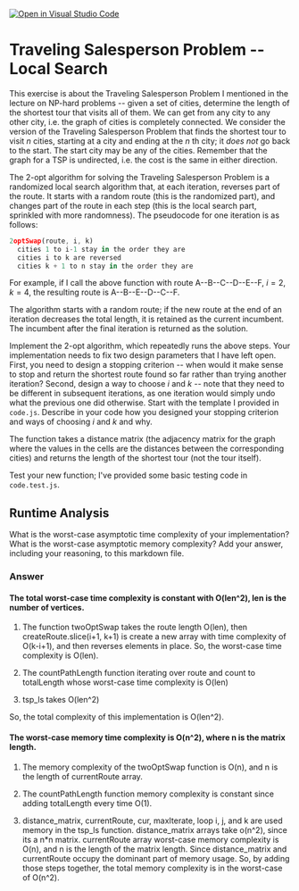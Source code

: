 [![Open in Visual Studio Code](https://classroom.github.com/assets/open-in-vscode-718a45dd9cf7e7f842a935f5ebbe5719a5e09af4491e668f4dbf3b35d5cca122.svg)](https://classroom.github.com/online_ide?assignment_repo_id=12894734&assignment_repo_type=AssignmentRepo)
# Traveling Salesperson Problem -- Local Search

This exercise is about the Traveling Salesperson Problem I mentioned in the
lecture on NP-hard problems -- given a set of cities, determine the length of
the shortest tour that visits all of them. We can get from any city to any other
city, i.e. the graph of cities is completely connected. We consider the version
of the Traveling Salesperson Problem that finds the shortest tour to visit $n$
cities, starting at a city and ending at the $n$ th city; it *does not* go
back to the start. The start city may be any of the cities. Remember that the
graph for a TSP is undirected, i.e. the cost is the same in either direction.

The 2-opt algorithm for solving the Traveling Salesperson Problem is a
randomized local search algorithm that, at each iteration, reverses part of the
route. It starts with a random route (this is the randomized part), and changes
part of the route in each step (this is the local search part, sprinkled with
more randomness). The pseudocode for one iteration is as follows:

```javascript
2optSwap(route, i, k)
  cities 1 to i-1 stay in the order they are
  cities i to k are reversed
  cities k + 1 to n stay in the order they are
```

For example, if I call the above function with route A--B--C--D--E--F, $i=2$,
$k=4$, the resulting route is A--B--E--D--C--F.

The algorithm starts with a random route; if the new route at the end of an
iteration decreases the total length, it is retained as the current incumbent.
The incumbent after the final iteration is returned as the solution.

Implement the 2-opt algorithm, which repeatedly runs the above steps. Your
implementation needs to fix two design parameters that I have left open. First,
you need to design a stopping criterion -- when would it make sense to stop and
return the shortest route found so far rather than trying another iteration?
Second, design a way to choose $i$ and $k$ -- note that they need to be
different in subsequent iterations, as one iteration would simply undo what
the previous one did otherwise. Start with the template I provided in `code.js`.
Describe in your code how you designed your stopping criterion and ways of
choosing $i$ and $k$ and why.

The function takes a distance matrix (the adjacency matrix for the graph where
the values in the cells are the distances between the corresponding cities) and
returns the length of the shortest tour (not the tour itself).

Test your new function; I've provided some basic testing code in `code.test.js`.

## Runtime Analysis

What is the worst-case asymptotic time complexity of your implementation? What
is the worst-case asymptotic memory complexity? Add your answer, including your
reasoning, to this markdown file.



### Answer

#### The total worst-case time complexity is constant with O(len^2), len is the number of vertices.

1. The function twoOptSwap takes the route length O(len), then createRoute.slice(i+1, k+1) is create a new array with time complexity of O(k-i+1), and then reverses elements in place. So, the worst-case time complexity is O(len).

2. The countPathLength function iterating over route and count to totalLength whose worst-case time complexity is O(len)

3. tsp_ls takes O(len^2)

So, the total complexity of this implementation is O(len^2).



#### The worst-case memory time complexity is O(n^2), where n is the matrix length.

1. The memory complexity of the twoOptSwap function is O(n), and n is the length of currentRoute array.

2. The countPathLength function memory complexity is constant since adding totalLength every time O(1).

3. distance_matrix, currentRoute, cur, maxIterate, loop i, j, and k are used memory in the tsp_ls function. distance_matrix arrays take o(n^2), since its a n*n matrix. currentRoute array worst-case memory complexity is O(n), and n is the length of the matrix length. Since distance_matrix and currentRoute occupy the dominant part of memory usage. So, by adding those steps together, the total memory complexity is in the worst-case of O(n^2).

